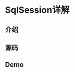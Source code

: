 

# SqlSession详解  
<!--


 -->

## 介绍  
<!-- 
https://blog.csdn.net/dingd1234/article/details/123171568
https://blog.csdn.net/cold___play/article/details/102764368

-->

## 源码  
<!-- 
https://www.jianshu.com/p/48dfeb0b79b6
http://events.jianshu.io/p/1097b0013e21

-->

## Demo  
<!-- 
https://blog.csdn.net/qq_16159433/article/details/121128555

-->
